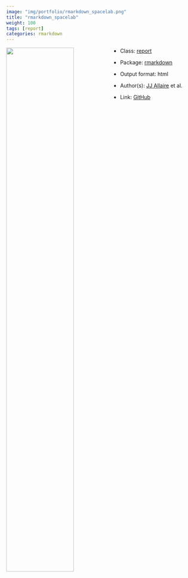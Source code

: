 ```yaml
---
image: "img/portfolio/rmarkdown_spacelab.png"
title: "rmarkdown_spacelab"
weight: 100
tags: [report]
categories: rmarkdown
---
```




<!--more-->

<p><a href="../../img/portfolio/rmarkdown_spacelab.png"><img class = "jf-image-shadow" src="../../img/portfolio/rmarkdown_spacelab.png", width="60%"  align="left"></a></p>



- Class: [report](../../tags/report)
- Package: [rmarkdown](rmarkdown)
- Output format: html

- Author(s): [JJ Allaire](https://github.com/jjallaire) et al.
- Link: [GitHub](https://github.com/rstudio/rmarkdown)


